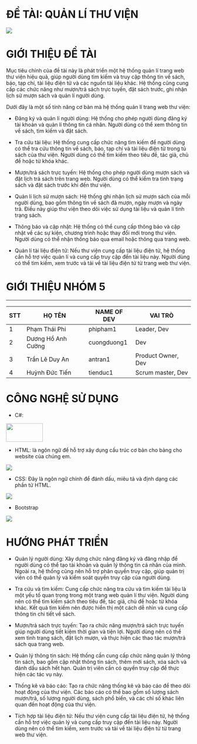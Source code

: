 # ĐỀ TÀI: QUẢN LÍ THƯ VIỆN

<img src="https://scontent.fsgn13-4.fna.fbcdn.net/v/t1.15752-9/395102204_357984270012517_1704532096803183177_n.png?_nc_cat=110&ccb=1-7&_nc_sid=8cd0a2&_nc_ohc=N3_iytH74n0AX8UWih9&_nc_ht=scontent.fsgn13-4.fna&oh=03_AdRkulxyeWDfoC1WM0OJYYlNZv3NznDTSrFded2kbOJOdg&oe=656AE765">


# GIỚI THIỆU ĐỀ TÀI
Mục tiêu chính của đề tài này là phát triển một hệ thống quản lí trang web thư viện hiệu quả, giúp người dùng tìm kiếm và truy cập thông tin về sách, báo, tạp chí, tài liệu điện tử và các nguồn tài liệu khác. Hệ thống cũng cung cấp các chức năng như mượn/trả sách trực tuyến, đặt sách trước, ghi nhận lịch sử mượn sách và quản lí người dùng.

Dưới đây là một số tính năng cơ bản mà hệ thống quản lí trang web thư viện:

- Đăng ký và quản lí người dùng: Hệ thống cho phép người dùng đăng ký tài khoản và quản lí thông tin cá nhân. Người dùng có thể xem thông tin về sách, tìm kiếm và đặt sách.

- Tra cứu tài liệu: Hệ thống cung cấp chức năng tìm kiếm để người dùng có thể tra cứu thông tin về sách, báo, tạp chí và tài liệu điện tử trong tủ sách của thư viện. Người dùng có thể tìm kiếm theo tiêu đề, tác giả, chủ đề hoặc từ khóa khác.

- Mượn/trả sách trực tuyến: Hệ thống cho phép người dùng mượn sách và đặt lịch trả sách trên trang web. Người dùng có thể kiểm tra tình trạng sách và đặt sách trước khi đến thư viện.

- Quản lí lịch sử mượn sách: Hệ thống ghi nhận lịch sử mượn sách của mỗi người dùng, bao gồm thông tin về sách đã mượn, ngày mượn và ngày trả. Điều này giúp thư viện theo dõi việc sử dụng tài liệu và quản lí tình trạng sách.

- Thông báo và cập nhật: Hệ thống có thể cung cấp thông báo và cập nhật về các sự kiện, chương trình hoặc thay đổi mới trong thư viện. Người dùng có thể nhận thông báo qua email hoặc thông qua trang web.

- Quản lí tài liệu điện tử: Nếu thư viện cung cấp tài liệu điện tử, hệ thống cần hỗ trợ việc quản lí và cung cấp truy cập đến tài liệu này. Người dùng có thể tìm kiếm, xem trước và tải về tài liệu điện tử từ trang web thư viện.

# GIỚI THIỆU NHÓM 5
------------------------------------------------------------
| STT | HỌ TÊN | NAME OF DEV | VAI TRÒ |
|----|--------|-------------|------------------|
|1 | Phạm Thái Phi | phipham1 | Leader, Dev |
|2 | Dương Hồ Anh Cường | cuongduong1 | Dev |
|3 | Trần Lê Duy An | antran1 | Product Owner, Dev |
|4 | Huỳnh Đức Tiến | tienduc1 | Scrum master, Dev |

# CÔNG NGHỆ SỬ DỤNG
- C#:
<img style="width: 100px; height: 50px" src="https://www.bairesdev.com/wp-content/uploads/2021/07/Csharp.svg">

- HTML: là ngôn ngữ để hỗ trợ xây dụng cấu trúc cơ bản cho bảng cho website của chúng em.
<img src="https://cdn.hanoi.codegym.vn/wp-content/uploads/sites/7/2022/12/HTML-la-gi.jpg">

- CSS: Đây là ngôn ngữ chính để đánh dấu, miêu tả và định dạng các phần tử HTML.
<img src="https://irp.cdn-website.com/c57d8c85/dms3rep/multi/css-la-gi.webp">

- Bootstrap
<img src="https://www.bootstrapdash.com/wp-content/uploads/2017/08/bootstrap-4-beta-whats-new.jpg">

# HƯỚNG PHÁT TRIỂN
- Quản lý người dùng: Xây dựng chức năng đăng ký và đăng nhập để người dùng có thể tạo tài khoản và quản lý thông tin cá nhân của mình. Ngoài ra, hệ thống cũng nên hỗ trợ phân quyền truy cập, giúp quản trị viên có thể quản lý và kiểm soát quyền truy cập của người dùng.

- Tra cứu và tìm kiếm: Cung cấp chức năng tra cứu và tìm kiếm tài liệu là một yếu tố quan trọng trong một trang web quản lí thư viện. Người dùng nên có thể tìm kiếm sách theo tiêu đề, tác giả, chủ đề hoặc từ khóa khác. Kết quả tìm kiếm nên được hiển thị một cách dễ nhìn và cung cấp thông tin chi tiết về sách.

- Mượn/trả sách trực tuyến: Tạo ra chức năng mượn/trả sách trực tuyến giúp người dùng tiết kiệm thời gian và tiện lợi. Người dùng nên có thể xem tình trạng sách, đặt lịch mượn, và thực hiện các thao tác mượn/trả sách qua trang web.

- Quản lý thông tin sách: Hệ thống cần cung cấp chức năng quản lý thông tin sách, bao gồm cập nhật thông tin sách, thêm mới sách, xóa sách và đánh dấu sách hết hạn. Quản trị viên cần có quyền truy cập để thực hiện các tác vụ này.

- Thống kê và báo cáo: Tạo ra chức năng thống kê và báo cáo để theo dõi hoạt động của thư viện. Các báo cáo có thể bao gồm số lượng sách mượn/trả, số lượng người dùng, sách phổ biến, và các chỉ số khác liên quan đến hoạt động của thư viện.

- Tích hợp tài liệu điện tử: Nếu thư viện cung cấp tài liệu điện tử, hệ thống cần hỗ trợ việc quản lý và cung cấp truy cập đến tài liệu này. Người dùng nên có thể tìm kiếm, xem trước và tải về tài liệu điện tử từ trang web thư viện.



